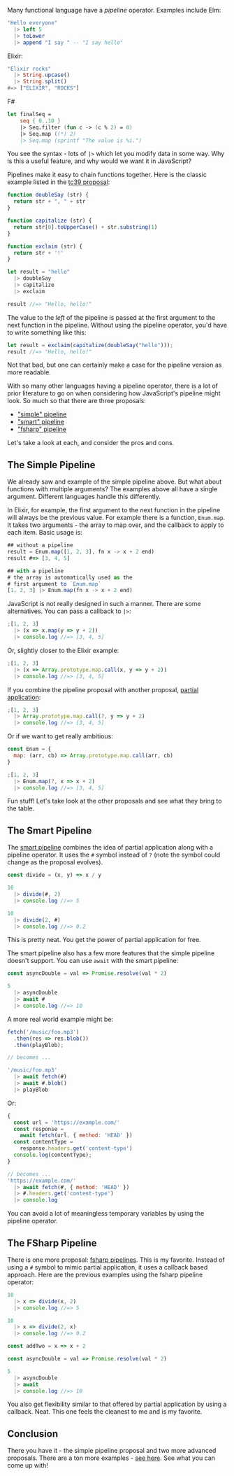 Many functional language have a *pipeline* operator. Examples include Elm:

```elm
"Hello everyone" 
  |> left 5 
  |> toLower 
  |> append "I say " -- "I say hello"
```

Elixir:

```elm
"Elixir rocks"
  |> String.upcase() 
  |> String.split()
#=> ["ELIXIR", "ROCKS"]
```

F#

```fsharp
let finalSeq = 
    seq { 0..10 }
    |> Seq.filter (fun c -> (c % 2) = 0)
    |> Seq.map ((*) 2)
    |> Seq.map (sprintf "The value is %i.")
```

You see the syntax - lots of `|>` which let you modify data in some way. Why is this a useful feature, and why would we want it in JavaScript?

Pipelines make it easy to chain functions together. Here is the classic example listed in the [tc39 proposal](https://github.com/tc39/proposal-pipeline-operator):

```js
function doubleSay (str) {
  return str + ", " + str
}

function capitalize (str) {
  return str[0].toUpperCase() + str.substring(1)
}

function exclaim (str) {
  return str + '!'
}

let result = "hello"
  |> doubleSay
  |> capitalize
  |> exclaim

result //=> "Hello, hello!"
```

The value to the *left* of the pipeline is passed at the first argument to the next function in the pipeline. Without using the pipeline operator, you'd have to write something like this:

```js
let result = exclaim(capitalize(doubleSay("hello")));
result //=> "Hello, hello!"
```

Not that bad, but one can certainly make a case for the pipeline version as more readable.

With so many other languages having a pipeline operator, there is a lot of prior literature to go on when considering how JavaScript's pipeline might look. So much so that there are three proposals:

- ["simple" pipeline](https://github.com/tc39/proposal-pipeline-operator)
- ["smart" pipeline](https://github.com/js-choi/proposal-smart-pipelines)
- ["fsharp" pipeline](https://github.com/valtech-nyc/proposal-fsharp-pipelines)

Let's take a look at each, and consider the pros and cons.

## The Simple Pipeline

We already saw and example of the simple pipeline above. But what about functions with multiple arguments? The examples above all have a single argument. Different languages handle this differently. 

In Elixir, for example, the first argument to the next function in the pipeline will always be the previous value. For example there is a function, `Enum.map`. It takes two arguments - the array to map over, and the callback to apply to each item. Basic usage is:

```js
## without a pipeline
result = Enum.map([1, 2, 3], fn x -> x + 2 end) 
result #=> [3, 4, 5]

## with a pipeline
# the array is automatically used as the
# first argument to `Enum.map`
[1, 2, 3] |> Enum.map(fn x -> x + 2 end)
```

JavaScript is not really designed in such a manner. There are some alternatives. You can pass a callback to `|>`:

```js
;[1, 2, 3] 
  |> (x => x.map(y => y + 2))
  |> console.log //=> [3, 4, 5]
```

Or, slightly closer to the Elixir example:

```js
;[1, 2, 3] 
  |> (x => Array.prototype.map.call(x, y => y + 2))
  |> console.log //=> [3, 4, 5]
```

If you combine the pipeline proposal with another proposal, [partial application](https://github.com/tc39/proposal-partial-application):

```js
;[1, 2, 3] 
  |> Array.prototype.map.call(?, y => y + 2)
  |> console.log //=> [3, 4, 5]
```

Or if we want to get really ambitious:

```js
const Enum = {
  map: (arr, cb) => Array.prototype.map.call(arr, cb)
}

;[1, 2, 3] 
  |> Enum.map(?, x => x + 2)
  |> console.log //=> [3, 4, 5]
```

Fun stuff! Let's take look at the other proposals and see what they bring to the table.

## The Smart Pipeline

The [smart pipeline](https://github.com/js-choi/proposal-smart-pipelines) combines the idea of partial application along with a pipeline operator. It uses the `#` symbol instead of `?` (note the symbol could change as the proposal evolves).

```js
const divide = (x, y) => x / y 

10
  |> divide(#, 2)
  |> console.log //=> 5

10
  |> divide(2, #)
  |> console.log //=> 0.2
```

This is pretty neat. You get the power of partial application for free.

The smart pipeline also has a few more features that the simple pipeline doesn't support. You can use `await` with the smart pipeline:

```js
const asyncDouble = val => Promise.resolve(val * 2)

5
  |> asyncDouble
  |> await #
  |> console.log //=> 10
```

A more real world example might be:

```js
fetch('/music/foo.mp3')
  .then(res => res.blob())
  .then(playBlob);

// becomes ...

'/music/foo.mp3'
  |> await fetch(#)
  |> await #.blob()
  |> playBlob
```

Or:

```js
{
  const url = 'https://example.com/'
  const response =
    await fetch(url, { method: 'HEAD' })
  const contentType =
    response.headers.get('content-type')
  console.log(contentType);
}

// becomes ...
'https://example.com/'
  |> await fetch(#, { method: 'HEAD' })
  |> #.headers.get('content-type')
  |> console.log
```

You can avoid a lot of meaningless temporary variables by using the pipeline operator.

## The FSharp Pipeline

There is one more proposal: [fsharp pipelines](https://github.com/valtech-nyc/proposal-fsharp-pipelines). This is my favorite. Instead of using a `#` symbol to mimic partial application, it uses a callback based approach. Here are the previous examples using the fsharp pipeline operator:

```js
10
  |> x => divide(x, 2)
  |> console.log //=> 5

10
  |> x => divide(2, x)
  |> console.log //=> 0.2

const addTwo = x => x + 2

const asyncDouble = val => Promise.resolve(val * 2)

5
  |> asyncDouble
  |> await
  |> console.log //=> 10
```

You also get flexibility similar to that offered by partial application by using a callback. Neat. This one feels the cleanest to me and is my favorite.

## Conclusion

There you have it - the simple pipeline proposal and two more advanced proposals. There are a ton more examples - [see here](https://github.com/js-choi/proposal-smart-pipelines/blob/master/core-real-examples.md#whatwg-fetch-standard). See what you can come up with!
